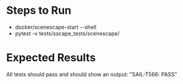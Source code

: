 # Steps to Run
- docker/scenescape-start --shell
- pytest -v tests/sscape_tests/scenescape/


# Expected Results
All tests should pass and should show an output: "SAIL-T566: PASS"
